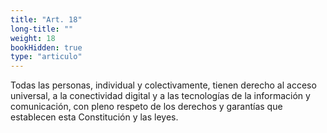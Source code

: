 ```yaml
---
title: "Art. 18"
long-title: ""
weight: 18
bookHidden: true
type: "articulo"
---
```

Todas las personas, individual y colectivamente, tienen derecho al acceso universal, a la conectividad digital y a las tecnologías de la información y comunicación, con pleno respeto de los derechos y garantías que establecen esta Constitución y las leyes.